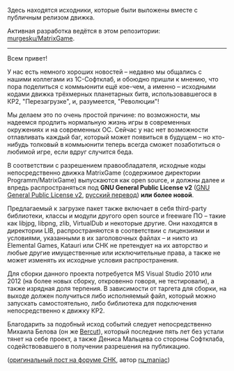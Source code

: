 Здесь находятся исходники, которые были выложены вместе с публичным релизом движка.

Активная разработка ведётся в этом репозитории: [murgesku/MatrixGame](https://github.com/murgesku/MatrixGame).

---

Всем привет!

У нас есть немного хороших новостей – недавно мы общались с нашими коллегами из 1С-Софтклаб, и обоюдно пришли к мнению, что пора поделиться с коммьюнити ещё кое-чем, а именно – исходными кодами движка трёхмерных планетарных битв, использовавшегося в КР2, "Перезагрузке", и, разумеется, "Революции"!

Мы делаем это по очень простой причине: по возможности, мы надеемся продлить нормальную жизнь игры в современных окружениях и на современных ОС. Сейчас у нас нет возможности отлавливать каждый баг, который может появиться в будущем – но кто-нибудь толковый в коммьюнити теперь всегда сможет позаботиться о любимой игре, если вдруг случится беда.

В соответствии с разрешением правообладателя, исходные коды непосредственно движка MatrixGame (содержимое директории Programm/MatrixGame) выпускаются как open source, и должны далее и впредь распространяться под **GNU General Public License v2** ([GNU General Public License v2](https://www.gnu.org/licenses/old-licenses/gpl-2.0.en.html), [русский перевод](https://www.gnu.org/licenses/old-licenses/gpl-2.0.ru.html)) **или более новой**.

Предлагаемый к загрузке пакет также включает в себя third-party библиотеки, классы и модули другого open source и freeware ПО – такие как libjpg, libpng, zlib, VirtualDub и некоторые другие. Они находятся в директории LIB, распространяются в соответствии с лицензиями и условиями, указанными в их заголовочных файлах – и никто из Elemental Games, Katauri или СНК не претендует на их авторство и любые другие имущественные или исключительные права, а также не может изменять их исходные условия распространения.

Для сборки данного проекта потребуется MS Visual Studio 2010 или 2012 (на более новых сборку, откровенно говоря, не тестировали), а также изрядная доля терпения. В зависимости от таргета для сборки, на выходе должен получиться либо исполняемый файл, который можно запускать самостоятельно, либо библиотека для подключения непосредственно к движку КР2.

Благодарить за подобный исход событий следует непосредственно Михаила Белова (он же [Bercut](https://snk-games.net/forums/memberlist.php?mode=viewprofile&u=59)), который последние пять лет без устали тянет на себе проект, а также Дениса Мальцева со стороны Софтклаба, содействовавшего в получении разрешения на публикацию.

([оригинальный пост на форуме СНК](https://snk-games.net/forums/viewtopic.php?p=179826), автор [ru_maniac](https://snk-games.net/forums/memberlist.php?mode=viewprofile&u=2))
